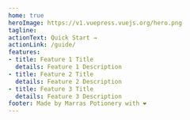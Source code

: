 ```yaml
---
home: true
heroImage: https://v1.vuepress.vuejs.org/hero.png
tagline: 
actionText: Quick Start →
actionLink: /guide/
features:
- title: Feature 1 Title
  details: Feature 1 Description
- title: Feature 2 Title
  details: Feature 2 Description
- title: Feature 3 Title
  details: Feature 3 Description
footer: Made by Marras Potionery with ❤️
---
```

